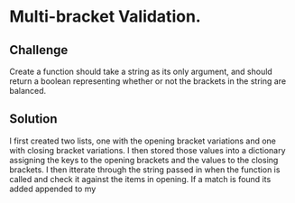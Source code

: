 # Multi-bracket Validation.
<!-- Short summary or background information -->

## Challenge
 Create a function should take a string as its only argument, and should return a boolean representing whether or not the brackets in the string are balanced.

## Solution
I first created two lists, one with the opening bracket variations and one with closing bracket variations. I then stored those values into a dictionary assigning the keys to the opening brackets and the values to the closing brackets. I then itterate through the string passed in when the function is called and check it against the items in opening. If a match is found its added appended to my 